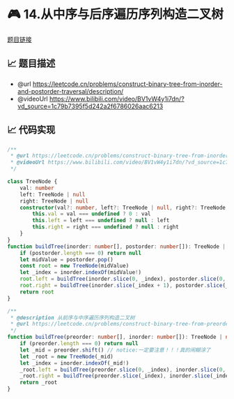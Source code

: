 # 🎮 14.从中序与后序遍历序列构造二叉树

[题目链接](https://leetcode.cn/problems/construct-binary-tree-from-inorder-and-postorder-traversal/description/)

## 📈 题目描述
* @url https://leetcode.cn/problems/construct-binary-tree-from-inorder-and-postorder-traversal/description/
 * @videoUrl https://www.bilibili.com/video/BV1vW4y1i7dn/?vd_source=1c79b7395f5d242a2f6786026aac6213

## 📈 代码实现
```typescript
/**
 * @url https://leetcode.cn/problems/construct-binary-tree-from-inorder-and-postorder-traversal/description/
 * @videoUrl https://www.bilibili.com/video/BV1vW4y1i7dn/?vd_source=1c79b7395f5d242a2f6786026aac6213
 */

class TreeNode {
    val: number
    left: TreeNode | null
    right: TreeNode | null
    constructor(val?: number, left?: TreeNode | null, right?: TreeNode | null) {
        this.val = val === undefined ? 0 : val
        this.left = left === undefined ? null : left
        this.right = right === undefined ? null : right
    }
}
function buildTree(inorder: number[], postorder: number[]): TreeNode | null {
    if (postorder.length === 0) return null
    let midValue = postorder.pop()
    const root = new TreeNode(midValue)
    let _index = inorder.indexOf(midValue!)
    root.left = buildTree(inorder.slice(0, _index), postorder.slice(0, _index)) // notice：注意中间节点需要去掉
    root.right = buildTree(inorder.slice(_index + 1), postorder.slice(_index))
    return root
}

/**
 * @description 从前序与中序遍历序列构造二叉树
 * @url https://leetcode.cn/problems/construct-binary-tree-from-preorder-and-inorder-traversal/description/
 */
function buildTree(preorder: number[], inorder: number[]): TreeNode | null {
    if (preorder.length === 0) return null
    let _mid = preorder.shift() // notice:一定要注意！！！真的闹糊涂了
    let _root = new TreeNode(_mid)
    let _index = inorder.indexOf(_mid!)
    _root.left = buildTree(preorder.slice(0, _index), inorder.slice(0, _index))
    _root.right = buildTree(preorder.slice(_index), inorder.slice(_index + 1))
    return _root
}

```
